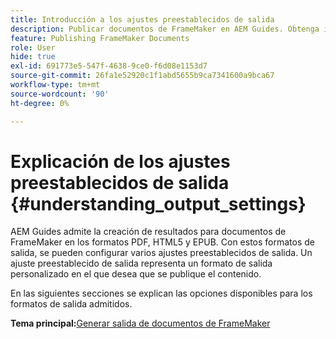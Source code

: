 ```yaml
---
title: Introducción a los ajustes preestablecidos de salida
description: Publicar documentos de FrameMaker en AEM Guides. Obtenga información sobre cómo generar resultados para documentos de FrameMaker en los formatos PDF, HTML5 y EPUB.
feature: Publishing FrameMaker Documents
role: User
hide: true
exl-id: 691773e5-547f-4638-9ce0-f6d08e1153d7
source-git-commit: 26fa1e52920c1f1abd5655b9ca7341600a9bca67
workflow-type: tm+mt
source-wordcount: '90'
ht-degree: 0%

---
```


# Explicación de los ajustes preestablecidos de salida {#understanding_output_settings}

AEM Guides admite la creación de resultados para documentos de FrameMaker en los formatos PDF, HTML5 y EPUB. Con estos formatos de salida, se pueden configurar varios ajustes preestablecidos de salida. Un ajuste preestablecido de salida representa un formato de salida personalizado en el que desea que se publique el contenido.

En las siguientes secciones se explican las opciones disponibles para los formatos de salida admitidos.

**Tema principal:**&#x200B;[&#x200B; Generar salida de documentos de FrameMaker](fm-output-generatation.md)
